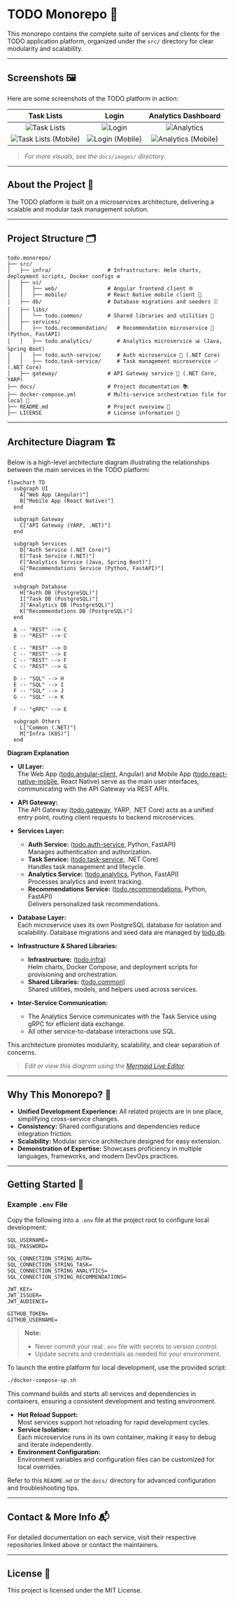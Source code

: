 # TODO Monorepo 📝

This monorepo contains the complete suite of services and clients for the TODO application platform, organized under the `src/` directory for clear modularity and scalability.

---

## Screenshots 🖼️

Here are some screenshots of the TODO platform in action:

| Task Lists | Login | Analytics Dashboard |
|:-----------------:|:------------------------:|:-------------------:|
| ![Task Lists](docs/images/web/lists.png) | ![Login](docs/images/web/login.png) | ![Analytics](docs/images/web/stats.png) |
| ![Task Lists (Mobile)](docs/images/mobile/task-list.png) | ![Login (Mobile)](docs/images/mobile/login.png) | ![Analytics (Mobile)](docs/images/mobile/stats.png) |

> _For more visuals, see the `docs/images/` directory._

---

## About the Project 🚀

The TODO platform is built on a microservices architecture, delivering a scalable and modular task management solution.

---

## Project Structure 🗂️

```
todo.monorepo/
├── src/
│   ├── infra/                  # Infrastructure: Helm charts, deployment scripts, Docker configs ⚙️
│   ├── ui/
│   │   ├── web/                # Angular frontend client 🌐
│   │   ├── mobile/             # React Native mobile client 📱
│   ├── db/                     # Database migrations and seeders 🗄️
│   ├── libs/
│   │   └── todo.common/        # Shared libraries and utilities 🧰
│   ├── services/
│   │   ├── todo.recommendation/   # Recommendation microservice 🤖 (Python, FastAPI)
│   │   ├── todo.analytics/        # Analytics microservice 📊 (Java, Spring Boot)
│   │   ├── todo.auth-service/     # Auth microservice 🔐 (.NET Core)
│   │   ├── todo.task-service/     # Task management microservice ✅ (.NET Core)
│   ├── gateway/                # API Gateway service 🚪 (.NET Core, YARP)
├── docs/                       # Project documentation 📚
├── docker-compose.yml          # Multi-service orchestration file for local 🐳
├── README.md                   # Project overview 📄
├── LICENSE                     # License information 📜
```

---

## Architecture Diagram 🏗️

Below is a high-level architecture diagram illustrating the relationships between the main services in the TODO platform:

```mermaid
flowchart TD
  subgraph UI
    A["Web App (Angular)"]
    B["Mobile App (React Native)"]
  end

  subgraph Gateway
    C["API Gateway (YARP, .NET)"]
  end

  subgraph Services
    D["Auth Service (.NET Core)"]
    E["Task Service (.NET)"]
    F["Analytics Service (Java, Spring Boot)"]
    G["Recommendations Service (Python, FastAPI)"]
  end

  subgraph Database
    H["Auth DB (PostgreSQL)"]
    I["Task DB (PostgreSQL)"]
    J["Analytics DB (PostgreSQL)"]
    K["Recommendations DB (PostgreSQL)"]
  end

  A -- "REST" --> C
  B -- "REST" --> C
  
  C -- "REST" --> D
  C -- "REST" --> E
  C -- "REST" --> F
  C -- "REST" --> G

  D -- "SQL" --> H
  E -- "SQL" --> I
  F -- "SQL" --> J
  G -- "SQL" --> K

  F -- "gRPC" --> E

  subgraph Others
    L["Common (.NET)"]
    M["Infra (K8S)"]
  end
```
**Diagram Explanation**

- **UI Layer:**  
  The Web App ([todo.angular-client](https://github.com/Abstractize/todo.angular-client), Angular) and Mobile App ([todo.react-native-mobile](https://github.com/Abstractize/todo.react-native-mobile), React Native) serve as the main user interfaces, communicating with the API Gateway via REST APIs.

- **API Gateway:**  
  The API Gateway ([todo.gateway](https://github.com/Abstractize/todo.gateway), YARP, .NET Core) acts as a unified entry point, routing client requests to backend microservices.

- **Services Layer:**  
  - **Auth Service:** ([todo.auth-service](https://github.com/Abstractize/todo.auth-service), Python, FastAPI)  
    Manages authentication and authorization.
  - **Task Service:** ([todo.task-service](https://github.com/Abstractize/todo.task-service), .NET Core)  
    Handles task management and lifecycle.
  - **Analytics Service:** ([todo.analytics](https://github.com/Abstractize/todo.analytics), Python, FastAPI)  
    Processes analytics and event tracking.
  - **Recommendations Service:** ([todo.recommendations](https://github.com/Abstractize/todo.recommendations), Python, FastAPI)  
    Delivers personalized task recommendations.

- **Database Layer:**  
  Each microservice uses its own PostgreSQL database for isolation and scalability. Database migrations and seed data are managed by [todo.db](https://github.com/Abstractize/todo.db).

- **Infrastructure & Shared Libraries:**  
  - **Infrastructure:** ([todo.infra](https://github.com/Abstractize/todo.infra))  
    Helm charts, Docker Compose, and deployment scripts for provisioning and orchestration.
  - **Shared Libraries:** ([todo.common](https://github.com/Abstractize/todo.common))  
    Shared utilities, models, and helpers used across services.

- **Inter-Service Communication:**  
  - The Analytics Service communicates with the Task Service using gRPC for efficient data exchange.
  - All other service-to-database interactions use SQL.

This architecture promotes modularity, scalability, and clear separation of concerns.

> _Edit or view this diagram using the [Mermaid Live Editor](https://mermaid.live/)._

---

## Why This Monorepo? 🤔

- **Unified Development Experience:** All related projects are in one place, simplifying cross-service changes.
- **Consistency:** Shared configurations and dependencies reduce integration friction.
- **Scalability:** Modular service architecture designed for easy extension.
- **Demonstration of Expertise:** Showcases proficiency in multiple languages, frameworks, and modern DevOps practices.

---

## Getting Started 🏁

### Example `.env` File

Copy the following into a `.env` file at the project root to configure local development:

```env
SQL_USERNAME=
SQL_PASSWORD=

SQL_CONNECTION_STRING_AUTH=
SQL_CONNECTION_STRING_TASK=
SQL_CONNECTION_STRING_ANALYTICS=
SQL_CONNECTION_STRING_RECOMMENDATIONS=

JWT_KEY=
JWT_ISSUER=
JWT_AUDIENCE=

GITHUB_TOKEN=
GITHUB_USERNAME=
```

> **Note:**  
> - Never commit your real `.env` file with secrets to version control.   
> - Update secrets and credentials as needed for your environment.

To launch the entire platform for local development, use the provided script:

```bash
./docker-compose-up.sh
```

This command builds and starts all services and dependencies in containers, ensuring a consistent development and testing environment.

- **Hot Reload Support:**  
  Most services support hot reloading for rapid development cycles.
- **Service Isolation:**  
  Each microservice runs in its own container, making it easy to debug and iterate independently.
- **Environment Configuration:**  
  Environment variables and configuration files can be customized for local overrides.

Refer to this `README.md` or the `docs/` directory for advanced configuration and troubleshooting tips.

---

## Contact & More Info 📬

For detailed documentation on each service, visit their respective repositories linked above or contact the maintainers.

---

## License 📜

This project is licensed under the MIT License.

